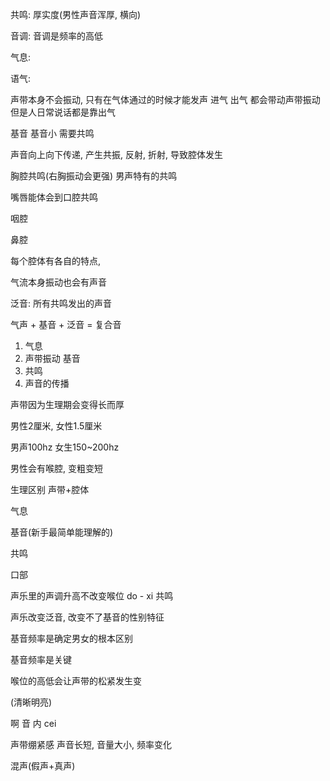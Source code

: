 共鸣: 厚实度(男性声音浑厚, 横向)

音调: 音调是频率的高低 

气息: 

语气:

声带本身不会振动, 只有在气体通过的时候才能发声
进气 出气 都会带动声带振动
但是人日常说话都是靠出气

基音 基音小 需要共鸣

声音向上向下传递, 产生共振, 反射, 折射, 导致腔体发生

胸腔共鸣(右胸振动会更强)  男声特有的共鸣

嘴唇能体会到口腔共鸣


咽腔


鼻腔


每个腔体有各自的特点, 



气流本身振动也会有声音

泛音: 所有共鸣发出的声音



气声 + 基音 + 泛音 = 复合音

1. 气息
2. 声带振动 基音
3. 共鸣
4. 声音的传播

声带因为生理期会变得长而厚

男性2厘米, 女性1.5厘米

男声100hz 女生150~200hz

男性会有喉腔, 变粗变短

生理区别 声带+腔体

气息

基音(新手最简单能理解的)

共鸣

口部

声乐里的声调升高不改变喉位
do - xi 共鸣

声乐改变泛音, 改变不了基音的性别特征

基音频率是确定男女的根本区别

基音频率是关键

喉位的高低会让声带的松紧发生变

(清晰明亮)


啊 音 
内
cei

声带绷紧感
声音长短, 音量大小, 频率变化





混声(假声+真声)
